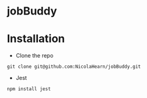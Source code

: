 # jobBuddy

# Installation
- Clone the repo <br>
```
git clone git@github.com:NicolaHearn/jobBuddy.git
```
- Jest <br>
```
npm install jest
```